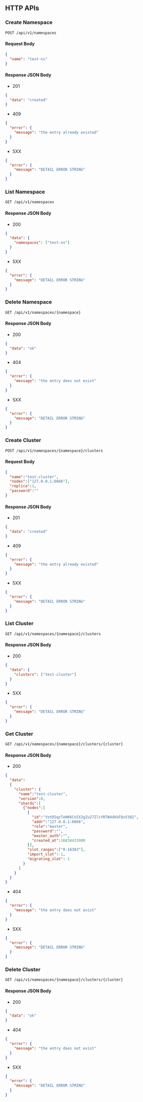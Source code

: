## HTTP APIs

### Create Namespace

```shell
POST /api/v1/namespaces
```

#### Request Body

```json
{
  "name": "test-ns"
}
```

#### Response JSON Body

* 201
```json
{
  "data": "created"
}
```

* 409
```json
{
  "error": {
    "message": "the entry already existed"
  }
}
```

* 5XX
```json
{
  "error": {
    "message": "DETAIL ERROR STRING"
  }
}
```

### List Namespace
```shell
GET /api/v1/namespaces
```
#### Response JSON Body

* 200
```json
{
  "data": {
    "namespaces": ["test-ns"]
  }
}
```
* 5XX
```json
{
  "error": {
    "message": "DETAIL ERROR STRING"
  }
}
```

### Delete Namespace

```shell
GET /api/v1/namespaces/{namespace}
```

#### Response JSON Body

* 200
```json
{
  "data": "ok"
}
```

* 404
```json
{
  "error": {
    "message": "the entry does not exist"
  }
}

```

* 5XX
```json
{
  "error": {
    "message": "DETAIL ERROR STRING"
  }
}
```

### Create Cluster

```
POST /api/v1/namespaces/{namespace}/clusters
```

#### Request Body

```json
{
  "name":"test-cluster",
  "nodes":["127.0.0.1:6666"],
  "replica":1,
  "password":""
}
```

#### Response JSON Body

* 201
```json
{
  "data": "created"
}
```

* 409
```json
{
  "error": {
    "message": "the entry already existed"
  }
}
```

* 5XX
```json
{
  "error": {
    "message": "DETAIL ERROR STRING"
  }
}
```

### List Cluster

```shell
GET /api/v1/namespaces/{namespace}/clusters
```
#### Response JSON Body

* 200
```json
{
  "data": {
    "clusters": ["test-cluster"]
  }
}
```


* 5XX
```json
{
  "error": {
    "message": "DETAIL ERROR STRING"
  }
}
```

### Get Cluster

```shell
GET /api/v1/namespaces/{namespace}/clusters/{cluster}
```

#### Response JSON Body

* 200
```json
{
  "data":
  {
    "cluster": {
      "name":"test-cluster",
      "version":0,
      "shards":[
        {"nodes":[
          {
            "id":"YotDSqzTeHK6CnIX2gZu27IlcYRTW4dkkFQvV382",
            "addr":"127.0.0.1:6666",
            "role":"master",
            "password":"",
            "master_auth":"",
            "created_at":16834433980
          }],
          "slot_ranges":["0-16383"],
          "import_slot":-1,
          "migrating_slot":-1
        }
      ]
    }
  }
}
```

* 404
```json
{
  "error": {
    "message": "the entry does not exist"
  }
}
```

* 5XX
```json
{
  "error": {
    "message": "DETAIL ERROR STRING"
  }
}
```

### Delete Cluster

```shell
GET /api/v1/namespaces/{namespace}/clusters/{cluster}
```

#### Response JSON Body

* 200
```json
{
  "data": "ok"
}
```

* 404
```json
{
  "error": {
    "message": "the entry does not exist"
  }
}
```

* 5XX
```json
{
  "error": {
    "message": "DETAIL ERROR STRING"
  }
}
```
